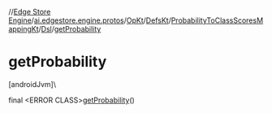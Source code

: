 //[Edge Store Engine](../../../../../../index.md)/[ai.edgestore.engine.protos](../../../../index.md)/[OpKt](../../../index.md)/[DefsKt](../../index.md)/[ProbabilityToClassScoresMappingKt](../index.md)/[Dsl](index.md)/[getProbability](get-probability.md)

# getProbability

[androidJvm]\

final &lt;ERROR CLASS&gt;[getProbability](get-probability.md)()
